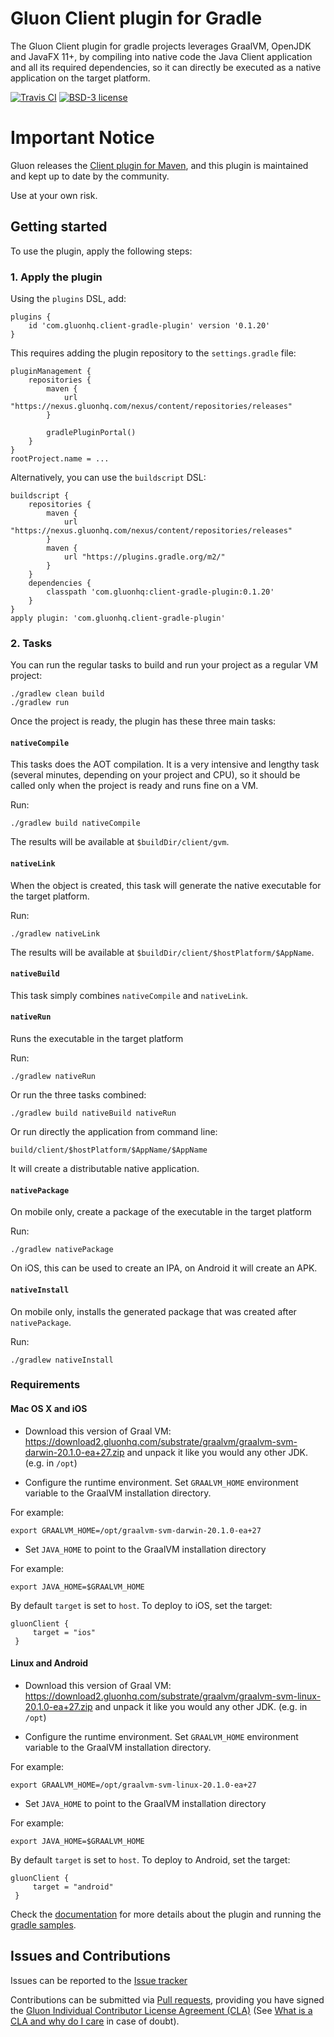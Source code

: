 # Gluon Client plugin for Gradle

The Gluon Client plugin for gradle projects leverages GraalVM, OpenJDK and JavaFX 11+, 
by compiling into native code the Java Client application and all its required dependencies, 
so it can directly be executed as a native application on the target platform.

[![Travis CI](https://api.travis-ci.org/gluonhq/client-gradle-plugin.svg?branch=master)](https://travis-ci.org/gluonhq/client-gradle-plugin)
[![BSD-3 license](https://img.shields.io/badge/license-BSD--3-%230778B9.svg)](https://opensource.org/licenses/BSD-3-Clause)

# Important Notice

Gluon releases the [Client plugin for Maven](https://github.com/gluonhq/client-maven-plugin), and this plugin is maintained and kept up to date by the community.

Use at your own risk.

## Getting started

To use the plugin, apply the following steps:

### 1. Apply the plugin

Using the `plugins` DSL, add:


    plugins {
        id 'com.gluonhq.client-gradle-plugin' version '0.1.20'
    }
    
This requires adding the plugin repository to the `settings.gradle` file:

    pluginManagement {
        repositories {
            maven {
                url "https://nexus.gluonhq.com/nexus/content/repositories/releases"
            }
            
            gradlePluginPortal()
        }
    }
    rootProject.name = ...

Alternatively, you can use the `buildscript` DSL:

    buildscript {
        repositories {
            maven {
                url "https://nexus.gluonhq.com/nexus/content/repositories/releases"
            }
            maven {
                url "https://plugins.gradle.org/m2/"
            }
        }
        dependencies {
            classpath 'com.gluonhq:client-gradle-plugin:0.1.20'
        }
    }
    apply plugin: 'com.gluonhq.client-gradle-plugin'
    

### 2. Tasks

You can run the regular tasks to build and run your project as a regular VM project:

    ./gradlew clean build
    ./gradlew run
    
Once the project is ready, the plugin has these three main tasks:    

#### `nativeCompile`

This tasks does the AOT compilation. It is a very intensive and lengthy task (several minutes, depending on your project and CPU), 
so it should be called only when the project is ready and runs fine on a VM.

Run:

    ./gradlew build nativeCompile

The results will be available at `$buildDir/client/gvm`.

#### `nativeLink`

When the object is created, this task will generate the native executable for the target platform.

Run:

    ./gradlew nativeLink
    
The results will be available at `$buildDir/client/$hostPlatform/$AppName`.
    
#### `nativeBuild`

This task simply combines `nativeCompile` and `nativeLink`.

#### `nativeRun`

Runs the executable in the target platform

Run:

    ./gradlew nativeRun
    
Or run the three tasks combined:

    ./gradlew build nativeBuild nativeRun
    
Or run directly the application from command line:

    build/client/$hostPlatform/$AppName/$AppName    
    
It will create a distributable native application.

#### `nativePackage`

On mobile only, create a package of the executable in the target platform

Run:

	./gradlew nativePackage

On iOS, this can be used to create an IPA, on Android it will create an APK.


#### `nativeInstall`

On mobile only, installs the generated package that was created after `nativePackage`.

Run:

	./gradlew nativeInstall
    
### Requirements

#### Mac OS X and iOS

* Download this version of Graal VM: https://download2.gluonhq.com/substrate/graalvm/graalvm-svm-darwin-20.1.0-ea+27.zip and unpack it like you would any other JDK. (e.g. in `/opt`)

* Configure the runtime environment. Set `GRAALVM_HOME` environment variable to the GraalVM installation directory.

For example:

    export GRAALVM_HOME=/opt/graalvm-svm-darwin-20.1.0-ea+27

* Set `JAVA_HOME` to point to the GraalVM installation directory

For example:

    export JAVA_HOME=$GRAALVM_HOME

By default `target` is set to `host`. To deploy to iOS, set the target:

```
gluonClient {
     target = "ios"
 }
```

#### Linux and Android

* Download this version of Graal VM: https://download2.gluonhq.com/substrate/graalvm/graalvm-svm-linux-20.1.0-ea+27.zip and unpack it like you would any other JDK. (e.g. in `/opt`)

* Configure the runtime environment. Set `GRAALVM_HOME` environment variable to the GraalVM installation directory.

For example:

    export GRAALVM_HOME=/opt/graalvm-svm-linux-20.1.0-ea+27

* Set `JAVA_HOME` to point to the GraalVM installation directory

For example:

    export JAVA_HOME=$GRAALVM_HOME

By default `target` is set to `host`. To deploy to Android, set the target:

```
gluonClient {
     target = "android"
 }
```

Check the [documentation](https://docs.gluonhq.com/client) for more details about the plugin and running the [gradle samples](https://github.com/gluonhq/client-samples/tree/master/Gradle).

## Issues and Contributions ##

Issues can be reported to the [Issue tracker](https://github.com/gluonhq/client-samples/issues)

Contributions can be submitted via [Pull requests](https://github.com/gluonhq/client-samples/pulls), 
providing you have signed the [Gluon Individual Contributor License Agreement (CLA)](https://docs.google.com/forms/d/16aoFTmzs8lZTfiyrEm8YgMqMYaGQl0J8wA0VJE2LCCY) 
(See [What is a CLA and why do I care](https://www.clahub.com/pages/why_cla) in case of doubt).
